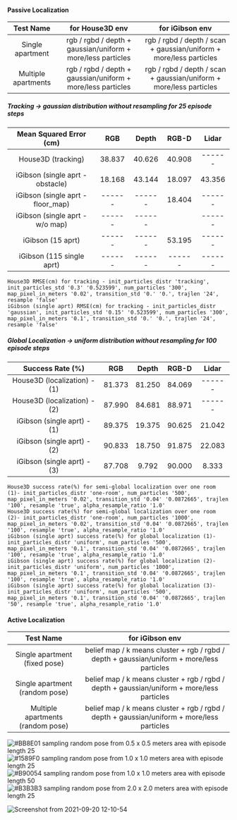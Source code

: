 #### Passive Localization

| Test Name |  for House3D env | for iGibson env|
|:---------:|:----------------:|:--------------:|
| Single apartment | rgb / rgbd / depth + gaussian/uniform + more/less particles | rgb / rgbd / depth / scan + gaussian/uniform + more/less particles |
| Multiple apartments | rgb / rgbd / depth + gaussian/uniform + more/less particles| rgb / rgbd / depth / scan + gaussian/uniform + more/less particles |

##### Tracking -> gaussian distribution without resampling for 25 episode steps
|  Mean Squared Error (cm)            |     RGB    |    Depth   |    RGB-D   |    Lidar   |
|:-----------------------------------:|:----------:|:----------:|:----------:|:----------:|
|  House3D (tracking)                 |   38.837   |   40.626   |   40.908   |   ------   |
|  iGibson (single aprt - obstacle)   |   18.168   |   43.144   |   18.097   |   43.356   |
|  iGibson (single aprt - floor_map)  |   ------   |   ------   |   18.404   |   ------   |
|  iGibson (single aprt - w/o map)    |   ------   |   ------   |      |   ------   |
|  iGibson (15 aprt)                  |   ------   |   ------   |   53.195   |   ------   |
|  iGibson (115 single aprt)          |   ------   |   ------   |   ------   |   ------   |
```
House3D RMSE(cm) for tracking - init_particles_distr 'tracking', init_particles_std '0.3' '0.523599', num_particles '300', map_pixel_in_meters '0.02', transition_std '0.' '0.', trajlen '24', resample 'false'
iGibson (single aprt) RMSE(cm) for tracking - init_particles_distr 'gaussian', init_particles_std '0.15' '0.523599', num_particles '300', map_pixel_in_meters '0.1', transition_std '0.' '0.', trajlen '24', resample 'false'
```

##### Global Localization -> uniform distribution without resampling for 100 episode steps

|         Success Rate (%)       |     RGB    |    Depth   |    RGB-D   |    Lidar   |
|:------------------------------:|:----------:|:----------:|:----------:|:----------:|
|  House3D (localization) - (1)  |   81.373   |   81.250   |   84.069   |   ------   |
|  House3D (localization) - (2)  |   87.990   |   84.681   |   88.971   |   ------   |
|  iGibson (single aprt)  - (1)  |   89.375   |   19.375   |   90.625   |   21.042   |
|  iGibson (single aprt)  - (2)  |   90.833   |   18.750   |   91.875   |   22.083   |
|  iGibson (single aprt)  - (3)  |   87.708   |    9.792   |   90.000   |    8.333   |
```
House3D success rate(%) for semi-global localization over one room (1)- init_particles_distr 'one-room', num_particles '500', map_pixel_in_meters '0.02', transition_std '0.04' '0.0872665', trajlen '100', resample 'true', alpha_resample_ratio '1.0'
House3D success rate(%) for semi-global localization over one room (2)- init_particles_distr 'one-room', num_particles '1000', map_pixel_in_meters '0.02', transition_std '0.04' '0.0872665', trajlen '100', resample 'true', alpha_resample_ratio '1.0'
iGibson (single aprt) success rate(%) for global localization (1)- init_particles_distr 'uniform', num_particles '500', map_pixel_in_meters '0.1', transition_std '0.04' '0.0872665', trajlen '100', resample 'true', alpha_resample_ratio '1.0'
iGibson (single aprt) success rate(%) for global localization (2)- init_particles_distr 'uniform', num_particles '1000', map_pixel_in_meters '0.1', transition_std '0.04' '0.0872665', trajlen '100', resample 'true', alpha_resample_ratio '1.0'
iGibson (single aprt) success rate(%) for global localization (3)- init_particles_distr 'uniform', num_particles '500', map_pixel_in_meters '0.1', transition_std '0.04' '0.0872665', trajlen '50', resample 'true', alpha_resample_ratio '1.0'
```

#### Active Localization

| Test Name | for iGibson env|
|:---------:|:--------------:|
| Single apartment (fixed pose) | belief map / k means cluster + rgb / rgbd / depth + gaussian/uniform + more/less particles |
| Single apartment (random pose) | belief map / k means cluster + rgb / rgbd / depth + gaussian/uniform + more/less particles |
| Multiple apartments (random pose) |belief map / k means cluster + rgb / rgbd / depth + gaussian/uniform + more/less particles |

![#BB8E01](https://via.placeholder.com/15/BB8E01/000000?text=+) sampling random pose from 0.5 x 0.5 meters area with episode length 25\
![#1589F0](https://via.placeholder.com/15/1589F0/000000?text=+) sampling random pose from 1.0 x 1.0 meters area with episode length 25\
![#B90054](https://via.placeholder.com/15/B90054/000000?text=+) sampling random pose from 1.0 x 1.0 meters area with episode length 50\
![#B3B3B3](https://via.placeholder.com/15/B3B3B3/000000?text=+) sampling random pose from 2.0 x 2.0 meters area with episode length 25

![Screenshot from 2021-09-20 12-10-54](https://user-images.githubusercontent.com/4303534/133989025-7fde1bb4-6a5e-4d60-b07e-8aaea35f17a4.png "Rl agent")
